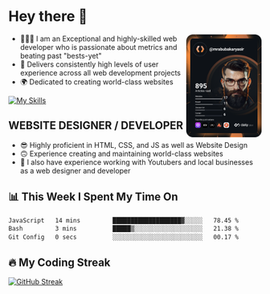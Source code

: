 # Hey there 👋

<link rel="stylesheet" href="./main.css">

<a href="https://app.daily.dev/Abubakar_Yasir"><img src="https://github.com/AbubakarYasir/AbubakarYasir/blob/main/devcard.svg" align="right" width="150" alt="Abubakar Yasir's Dev Card"/></a>

- 👨🏻‍💻 I am an Exceptional and highly-skilled web developer who is passionate about metrics and beating past "bests-yet"
- 👤 Delivers consistently high levels of user experience across all web development projects
- 🌍 Dedicated to creating world-class websites

[![My Skills](https://skillicons.dev/icons?i=js,mongodb,express,react,nodejs,sass,vscode,linux,heroku)](Skills)

## WEBSITE DESIGNER / DEVELOPER

- 😎 Highly proficient in HTML, CSS, and JS
as well as Website Design
- 🙃 Experience creating and maintaining world-class websites
- 💼 I also have experience working with Youtubers and local businesses as a web designer and developer

## 📊 This Week I Spent My Time On
<!--START_SECTION:waka-->

```txt
JavaScript   14 mins         ███████████████████▓░░░░░   78.45 %
Bash         3 mins          █████▒░░░░░░░░░░░░░░░░░░░   21.38 %
Git Config   0 secs          ░░░░░░░░░░░░░░░░░░░░░░░░░   00.17 %
```

<!--END_SECTION:waka-->

## 🔥 My Coding Streak

[![GitHub Streak](https://github-readme-streak-stats.herokuapp.com/?user=AbubakarYasir&theme=dark)](https://git.io/streak-stats)

\
&nbsp;
\
&nbsp;
\
&nbsp;
\
&nbsp;
